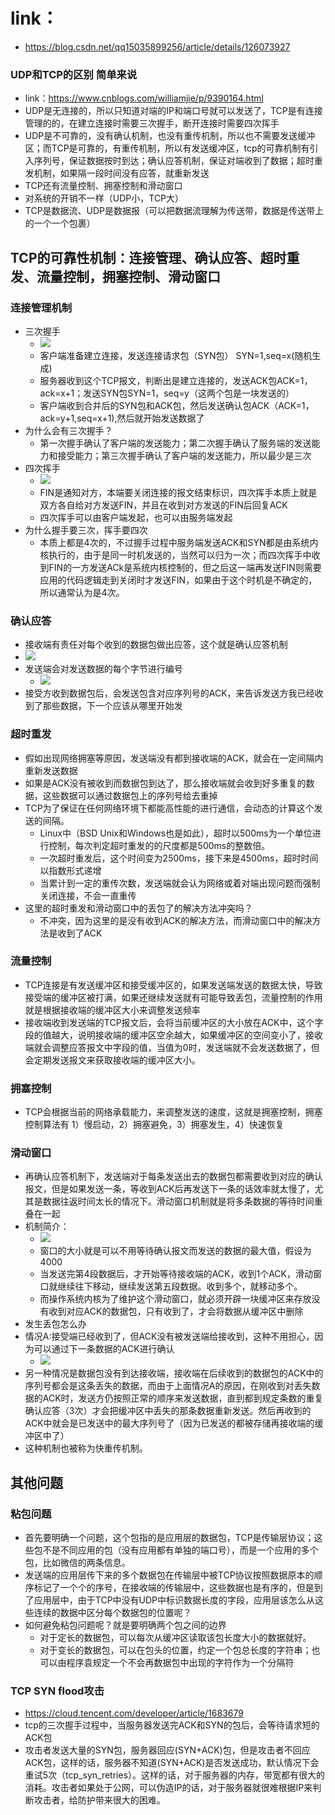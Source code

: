 # link：
- https://blog.csdn.net/qq15035899256/article/details/126073927
### UDP和TCP的区别 简单来说
- link：https://www.cnblogs.com/williamjie/p/9390164.html
- UDP是无连接的，所以只知道对端的IP和端口号就可以发送了，TCP是有连接管理的的，在建立连接时需要三次握手，断开连接时需要四次挥手
- UDP是不可靠的，没有确认机制，也没有重传机制，所以也不需要发送缓冲区；而TCP是可靠的，有重传机制，所以有发送缓冲区，tcp的可靠机制有引入序列号，保证数据按时到达；确认应答机制，保证对端收到了数据；超时重发机制，如果隔一段时间没有应答，就重新发送
- TCP还有流量控制、拥塞控制和滑动窗口
- 对系统的开销不一样（UDP小，TCP大）
- TCP是数据流、UDP是数据报（可以把数据流理解为传送带，数据是传送带上的一个一个包裹）
## TCP的可靠性机制：连接管理、确认应答、超时重发、流量控制，拥塞控制、滑动窗口
### 连接管理机制
- 三次握手
    - ![](https://img-blog.csdnimg.cn/99eba7198c6044b0ac3fa326da5b7656.png?x-oss-process=image/watermark,type_d3F5LXplbmhlaQ,shadow_50,text_Q1NETiBA5b-D5Lit5peg5aWz5Lq6IOaVsueggeiHqueEtuelnu-8ge-8gQ==,size_10,color_FFFFFF,t_70,g_se,x_16)
    - 客户端准备建立连接，发送连接请求包（SYN包） SYN=1,seq=x(随机生成)
    - 服务器收到这个TCP报文，判断出是建立连接的，发送ACK包ACK=1，ack=x+1；发送SYN包SYN=1，seq=y（这两个包是一块发送的）
    - 客户端收到合并后的SYN包和ACK包，然后发送确认包ACK（ACK=1，ack=y+1,seq=x+1),然后就开始发送数据了
- 为什么会有三次握手？
    - 第一次握手确认了客户端的发送能力；第二次握手确认了服务端的发送能力和接受能力；第三次握手确认了客户端的发送能力，所以最少是三次
- 四次挥手
    - ![](https://pics5.baidu.com/feed/48540923dd54564e5260495ce0006487d0584fb6.jpeg@f_auto?token=c3a743af38e25ff66deb6a07891be58e&s=C584FC1A71CFF4EE1A75A45203007073)
    - FIN是通知对方，本端要关闭连接的报文结束标识，四次挥手本质上就是双方各自给对方发送FIN，并且在收到对方发送的FIN后回复ACK
    - 四次挥手可以由客户端发起，也可以由服务端发起
- 为什么握手要三次，挥手要四次
    - 本质上都是4次的，不过握手过程中服务端发送ACK和SYN都是由系统内核执行的，由于是同一时机发送的，当然可以归为一次；而四次挥手中收到FIN的一方发送ACk是系统内核控制的，但之后这一端再发送FIN则需要应用的代码逻辑走到关闭时才发送FIN，如果由于这个时机是不确定的，所以通常认为是4次。
### 确认应答
- 接收端有责任对每个收到的数据包做出应答，这个就是确认应答机制
- ![](https://img-blog.csdnimg.cn/203e77357cdb4533b2cd37a8a12292d7.png)
- 发送端会对发送数据的每个字节进行编号
    - ![](https://img-blog.csdnimg.cn/6e71cc9e27334c15b74db418bff95f68.png)
- 接受方收到数据包后，会发送包含对应序列号的ACK，来告诉发送方我已经收到了那些数据，下一个应该从哪里开始发
### 超时重发
- 假如出现网络拥塞等原因，发送端没有都到接收端的ACK，就会在一定间隔内重新发送数据
- 如果是ACK没有被收到而数据包到达了，那么接收端就会收到好多重复的数据，这些数据可以通过数据包上的序列号给去重掉
- TCP为了保证在任何网络环境下都能高性能的进行通信，会动态的计算这个发送的间隔。
    - Linux中（BSD Unix和Windows也是如此），超时以500ms为一个单位进行控制，每次判定超时重发的的尺度都是500ms的整数倍。
    - 一次超时重发后，这个时间变为2500ms，接下来是4500ms，超时时间以指数形式递增
    - 当累计到一定的重传次数，发送端就会认为网络或着对端出现问题而强制关闭连接，不会一直重传
- 这里的超时重发和滑动窗口中的丢包了的解决方法冲突吗？
    - 不冲突，因为这里的是没有收到ACK的解决方法，而滑动窗口中的解决方法是收到了ACK
### 流量控制
- TCP连接是有发送缓冲区和接受缓冲区的，如果发送端发送的数据太快，导致接受端的缓冲区被打满，如果还继续发送就有可能导致丢包，流量控制的作用就是根据接收端的缓冲区大小来调整发送频率
- 接收端收到发送端的TCP报文后，会将当前缓冲区的大小放在ACK中，这个字段的值越大，说明接收端的缓冲区空余越大，如果缓冲区的空间变小了，接收端就会调整应答报文中字段的值，当值为0时，发送端就不会发送数据了，但会定期发送报文来获取接收端的缓冲区大小。
### 拥塞控制
- TCP会根据当前的网络承载能力，来调整发送的速度，这就是拥塞控制，拥塞控制算法有 1）慢启动，2）拥塞避免，3）拥塞发生，4）快速恢复
### 滑动窗口
- 再确认应答机制下，发送端对于每条发送出去的数据包都需要收到对应的确认报文，但是如果发送一条，等收到ACK后再发送下一条的话效率就太慢了，尤其是数据往返时间太长的情况下。滑动窗口机制就是将多条数据的等待时间重叠在一起
- 机制简介：
    - ![](https://blog.csdn.net/qq15035899256/article/details/126073927)
    - 窗口的大小就是可以不用等待确认报文而发送的数据的最大值，假设为4000
    - 当发送完第4段数据后，才开始等待接收端的ACK，收到1个ACK，滑动窗口就继续往下移动，继续发送第五段数据。收到多个，就移动多个。
    - 而操作系统内核为了维护这个滑动窗口，就必须开辟一块缓冲区来存放没有收到对应ACK的数据包，只有收到了，才会将数据从缓冲区中删除
- 发生丢包怎么办
- 情况A:接受端已经收到了，但ACK没有被发送端给接收到，这种不用担心，因为可以通过下一条数据的ACK进行确认
    - ![](https://img-blog.csdnimg.cn/d03ea1af7c254e62a79ee86dd8dee07d.png)
- 另一种情况是数据包没有到达接收端，接收端在后续收到的数据包的ACK中的序列号都会是这条丢失的数据，而由于上面情况A的原因，在刚收到对丢失数据的ACK时，发送方仍按照正常的顺序来发送数据，直到都到规定条数的重复确认应答（3次）才会把缓冲区中丢失的那条数据重新发送。然后再收到的ACK中就会是已发送中的最大序列号了（因为已发送的都被存储再接收端的缓冲区中了）
- 这种机制也被称为快重传机制。
## 其他问题
### 粘包问题
- 首先要明确一个问题，这个包指的是应用层的数据包，TCP是传输层协议；这些包不是不同应用的包（没有应用都有单独的端口号），而是一个应用的多个包，比如微信的两条信息。
- 发送端的应用层传下来的多个数据包在传输层中被TCP协议按照数据原本的顺序标记了一个个的序号，在接收端的传输层中，这些数据也是有序的，但是到了应用层中，由于TCP中没有UDP中标识数据长度的字段，应用层该怎么从这些连续的数据中区分每个数据包的位置呢？
- 如何避免粘包问题呢？就是要明确两个包之间的边界
    - 对于定长的数据包，可以每次从缓冲区读取该包长度大小的数据就好。
    - 对于变长的数据包，可以在包头的位置，约定一个包总长度的字符串；也可以由程序袁规定一个不会再数据包中出现的字符作为一个分隔符
### TCP SYN flood攻击
- https://cloud.tencent.com/developer/article/1683679
- tcp的三次握手过程中，当服务器发送完ACK和SYN的包后，会等待请求短的ACK包
- 攻击者发送大量的SYN包，服务器回应(SYN+ACK)包，但是攻击者不回应ACK包，这样的话，服务器不知道(SYN+ACK)是否发送成功，默认情况下会重试5次（tcp_syn_retries）。这样的话，对于服务器的内存，带宽都有很大的消耗。攻击者如果处于公网，可以伪造IP的话，对于服务器就很难根据IP来判断攻击者，给防护带来很大的困难。
